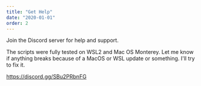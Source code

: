 ```yaml
---
title: "Get Help"
date: "2020-01-01"
order: 2
---
```


Join the Discord server for help and support.

The scripts were fully tested on WSL2 and Mac OS Monterey. Let me know if anything breaks because of a MacOS or WSL update or something. I'll try to fix it.

https://discord.gg/SBu2PRbnFG
